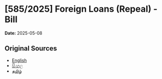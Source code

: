 # [585/2025] Foreign Loans (Repeal) - Bill

**Date:** 2025-05-08

## Original Sources

- [English](https://documents.gov.lk/view/bills/2025/5/585-2025_E.pdf)
- [සිංහල](https://documents.gov.lk/view/bills/2025/5/585-2025_S.pdf)
- [தமிழ்](https://documents.gov.lk/view/bills/2025/5/585-2025_T.pdf)

